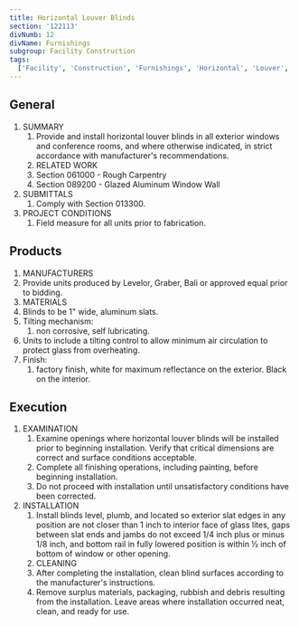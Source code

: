 ```yaml
---
title: Horizontal Louver Blinds
section: '122113'
divNumb: 12
divName: Furnishings
subgroup: Facility Construction
tags:
  ['Facility', 'Construction', 'Furnishings', 'Horizontal', 'Louver', 'Blinds']
---
```


## General

1. SUMMARY
   1. Provide and install horizontal louver blinds in all exterior windows and conference rooms, and where otherwise indicated, in strict accordance with manufacturer's recommendations.
   1. RELATED WORK
   1. Section 061000 - Rough Carpentry
   1. Section 089200 - Glazed Aluminum Window Wall
1. SUBMITTALS
   1. Comply with Section 013300.
1. PROJECT CONDITIONS
   1. Field measure for all units prior to fabrication.

## Products

1.  MANUFACTURERS
1.  Provide units produced by Levelor, Graber, Bali or approved equal prior to bidding.
1.  MATERIALS
1.  Blinds to be 1" wide, aluminum slats.
1.  Tilting mechanism:
    1. non corrosive, self lubricating.
1.  Units to include a tilting control to allow minimum air circulation to protect glass from overheating.
1.  Finish:
    1. factory finish, white for maximum reflectance on the exterior. Black on the interior.

## Execution

1. EXAMINATION
   1. Examine openings where horizontal louver blinds will be installed prior to beginning installation. Verify that critical dimensions are correct and surface conditions acceptable.
   1. Complete all finishing operations, including painting, before beginning installation.
   1. Do not proceed with installation until unsatisfactory conditions have been corrected.
1. INSTALLATION
   1. Install blinds level, plumb, and located so exterior slat edges in any position are not closer than 1 inch to interior face of glass lites, gaps between slat ends and jambs do not exceed 1/4 inch plus or minus 1/8 inch, and bottom rail in fully lowered position is within ½ inch of bottom of window or other opening.
   1. CLEANING
   1. After completing the installation, clean blind surfaces according to the manufacturer's instructions.
   1. Remove surplus materials, packaging, rubbish and debris resulting from the installation. Leave areas where installation occurred neat, clean, and ready for use.
